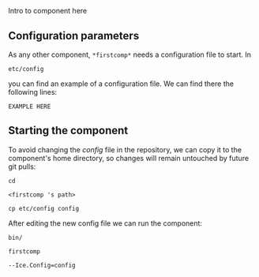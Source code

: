```
```
#
``` firstcomp
```
Intro to component here


## Configuration parameters
As any other component,
``` *firstcomp* ```
needs a configuration file to start. In

    etc/config

you can find an example of a configuration file. We can find there the following lines:

    EXAMPLE HERE


## Starting the component
To avoid changing the *config* file in the repository, we can copy it to the component's home directory, so changes will remain untouched by future git pulls:

    cd

``` <firstcomp 's path> ```

    cp etc/config config

After editing the new config file we can run the component:

    bin/

```firstcomp ```

    --Ice.Config=config

